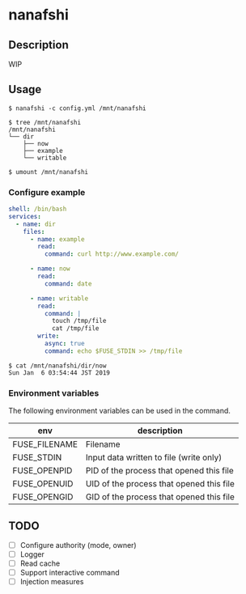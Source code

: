 # nanafshi

## Description

WIP

## Usage

```console
$ nanafshi -c config.yml /mnt/nanafshi

$ tree /mnt/nanafshi
/mnt/nanafshi
└── dir
    ├── now
    ├── example
    └── writable

$ umount /mnt/nanafshi
```

### Configure example

```yaml
shell: /bin/bash
services:
  - name: dir
    files:
      - name: example
        read:
          command: curl http://www.example.com/

      - name: now
        read:
          command: date

      - name: writable
        read: 
          command: |
            touch /tmp/file
            cat /tmp/file
        write: 
          async: true
          command: echo $FUSE_STDIN >> /tmp/file
```

```console
$ cat /mnt/nanafshi/dir/now
Sun Jan  6 03:54:44 JST 2019
```

### Environment variables

The following environment variables can be used in the command.

|env|description|
|---|---|
|FUSE_FILENAME|Filename|
|FUSE_STDIN|Input data written to file (write only)|
|FUSE_OPENPID|PID of the process that opened this file|
|FUSE_OPENUID|UID of the process that opened this file|
|FUSE_OPENGID|GID of the process that opened this file|

## TODO

- [ ] Configure authority (mode, owner)
- [ ] Logger
- [ ] Read cache
- [ ] Support interactive command
- [ ] Injection measures
